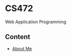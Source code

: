 # CS472
Web Application Programming

## Content
- <a href="https://github.com/roat167/CS472/blob/master/aboutme.html"> About Me</a>